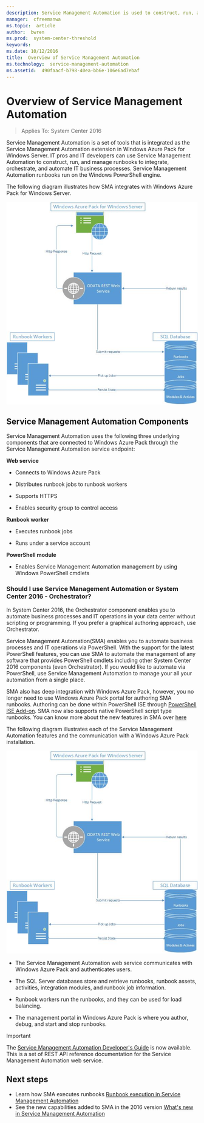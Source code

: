 ```yaml
---
description: Service Management Automation is used to construct, run, and manage runbooks to integrate, orchestrate, and automate IT business processes.
manager:  cfreemanwa
ms.topic:  article
author:  bwren
ms.prod:  system-center-threshold
keywords:  
ms.date: 10/12/2016
title:  Overview of Service Management Automation
ms.technology:  service-management-automation
ms.assetid:  490faacf-b798-40ea-bb6e-106e6ad7ebaf
---
```


# Overview of Service Management Automation

>Applies To: System Center 2016

Service Management Automation is a set of tools that is integrated as the Service Management Automation extension in Windows Azure Pack for Windows Server. IT pros and IT developers can use Service Management Automation to construct, run, and manage runbooks to integrate, orchestrate, and automate IT business processes. Service Management Automation runbooks run on the Windows PowerShell engine.

The following diagram illustrates how SMA integrates with Windows Azure Pack for Windows Server.

![SMA Architecture diagram](./media/automate-operations-service-management-automation/smaarchitecture.png)

## Service Management Automation Components
Service Management Automation uses the following three underlying components that are connected to Windows Azure Pack through the Service Management Automation service endpoint:

**Web service**

-   Connects to Windows Azure Pack

-   Distributes runbook jobs to runbook workers

-   Supports HTTPS

-   Enables security group to control access

**Runbook worker**

-   Executes runbook jobs

-   Runs under a service account

**PowerShell module**

-   Enables Service Management Automation management by using Windows PowerShell cmdlets

### Should I use Service Management Automation or System Center 2016 - Orchestrator?

In System Center 2016, the Orchestrator component enables you to automate business processes and IT operations in your data center without scripting or programming. If you prefer a graphical authoring approach, use Orchestrator.

Service Management Automation(SMA) enables you to automate business processes and IT operations via PowerShell. With the support for the latest PowerShell features, you can use SMA to automate the management of any software that provides PowerShell cmdlets including other System Center 2016 components (even Orchestrator). If you would like to automate via PowerShell, use Service Management Automation to manage your all your automation from a single place.

SMA also has deep integration with Windows Azure Pack, however, you no longer need to use Windows Azure Pack portal for authoring SMA runbooks. Authoring can be done within PowerShell ISE through [PowerShell ISE Add-on](https://www.powershellgallery.com/packages/SMAAuthoringToolkit/). SMA now also supports native PowerShell script type runbooks. You can know more about the new features in SMA over [here](~/sma/whats-new-in-service-management-automation.md)

The following diagram illustrates each of the Service Management Automation features and the communication with a Windows Azure Pack installation.

![SMA Architecture diagram](./media/architecture-of-service-management-automation/smaarchitecture.png)

-   The Service Management Automation web service communicates with Windows Azure Pack and authenticates users.

-   The SQL Server databases store and retrieve runbooks, runbook assets, activities, integration modules, and runbook job information.

-   Runbook workers run the runbooks, and they can be used for load balancing.

-   The management portal in Windows Azure Pack is where you author, debug, and start and stop runbooks.

> [!IMPORTANT]
> The [Service Management Automation Developer's Guide](https://go.microsoft.com/fwlink/?LinkId=398741) is now available. This is a set of REST API reference documentation for the Service Management Automation web service.

## Next steps

- Learn how SMA executes runbooks [Runbook execution in Service Management Automation](runbook-automation.md)
- See the new capabilities added to SMA in the 2016 version [What's new in Service Management Automation](whats-new-in-service-management-automation.md)